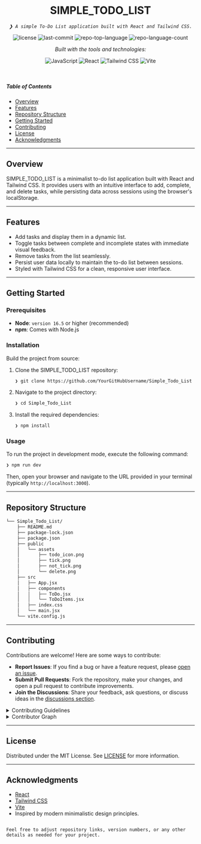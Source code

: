 
<p align="center">
    <h1 align="center">SIMPLE_TODO_LIST</h1>
</p>
<p align="center">
    <em><code>❯ A simple To-Do List application built with React and Tailwind CSS.</code></em>
</p>
<p align="center">
	<img src="https://img.shields.io/github/license/NarashKumar/ToDoList?style=flat&logo=opensourceinitiative&logoColor=white&color=0080ff" alt="license">
	<img src="https://img.shields.io/github/last-commit/NarashKumar/ToDoList?style=flat&logo=git&logoColor=white&color=0080ff" alt="last-commit">
	<img src="https://img.shields.io/github/languages/top/NarashKumar/ToDoList?style=flat&color=0080ff" alt="repo-top-language">
	<img src="https://img.shields.io/github/languages/count/NarashKumar/ToDoList?style=flat&color=0080ff" alt="repo-language-count">
</p>
<p align="center">
		<em>Built with the tools and technologies:</em>
</p>
<p align="center">
	<img src="https://img.shields.io/badge/JavaScript-F7DF1E.svg?style=flat&logo=JavaScript&logoColor=black" alt="JavaScript">
	<img src="https://img.shields.io/badge/React-61DAFB.svg?style=flat&logo=React&logoColor=black" alt="React">
	<img src="https://img.shields.io/badge/TailwindCSS-38B2AC.svg?style=flat&logo=TailwindCSS&logoColor=white" alt="Tailwind CSS">
	<img src="https://img.shields.io/badge/Vite-646CFF.svg?style=flat&logo=Vite&logoColor=white" alt="Vite">
</p>

<br>

##### Table of Contents

- [Overview](#overview)
- [Features](#features)
- [Repository Structure](#repository-structure)
- [Getting Started](#getting-started)
- [Contributing](#contributing)
- [License](#license)
- [Acknowledgments](#acknowledgments)

---

## Overview

SIMPLE_TODO_LIST is a minimalist to-do list application built with React and Tailwind CSS. It provides users with an intuitive interface to add, complete, and delete tasks, while persisting data across sessions using the browser's localStorage.

---

## Features

- Add tasks and display them in a dynamic list.
- Toggle tasks between complete and incomplete states with immediate visual feedback.
- Remove tasks from the list seamlessly.
- Persist user data locally to maintain the to-do list between sessions.
- Styled with Tailwind CSS for a clean, responsive user interface.

---

## Getting Started

### Prerequisites

- **Node**: `version 16.5` or higher (recommended)
- **npm**: Comes with Node.js

### Installation

Build the project from source:

1. Clone the SIMPLE_TODO_LIST repository:
   ```sh
   ❯ git clone https://github.com/YourGitHubUsername/Simple_Todo_List
   ```

2. Navigate to the project directory:
   ```sh
   ❯ cd Simple_Todo_List
   ```

3. Install the required dependencies:
   ```sh
   ❯ npm install
   ```

### Usage

To run the project in development mode, execute the following command:

```sh
❯ npm run dev
```

Then, open your browser and navigate to the URL provided in your terminal (typically `http://localhost:3000`).

---

## Repository Structure

```sh
└── Simple_Todo_List/
    ├── README.md
    ├── package-lock.json
    ├── package.json
    ├── public
    │   └── assets
    │       ├── todo_icon.png
    │       ├── tick.png
    │       ├── not_tick.png
    │       └── delete.png
    ├── src
    │   ├── App.jsx
    │   ├── components
    │   │   ├── ToDo.jsx
    │   │   └── ToDoItems.jsx
    │   ├── index.css
    │   └── main.jsx
    └── vite.config.js
```

---

## Contributing

Contributions are welcome! Here are some ways to contribute:

- **Report Issues**: If you find a bug or have a feature request, please [open an issue](https://github.com/YourGitHubUsername/Simple_Todo_List/issues).
- **Submit Pull Requests**: Fork the repository, make your changes, and open a pull request to contribute improvements.
- **Join the Discussions**: Share your feedback, ask questions, or discuss ideas in the [discussions section](https://github.com/YourGitHubUsername/Simple_Todo_List/discussions).

<details closed>
<summary>Contributing Guidelines</summary>

1. **Fork the Repository**: Click the "Fork" button at the top-right of the repository page.
2. **Clone Locally**: Clone the forked repository to your local machine.
   ```sh
   git clone https://github.com/YourGitHubUsername/Simple_Todo_List
   ```
3. **Create a New Branch**: Always work on a new branch with a descriptive name.
   ```sh
   git checkout -b feature/your-feature-name
   ```
4. **Make Your Changes**: Implement your feature or bug fix.
5. **Commit Your Changes**: Write clear commit messages describing your changes.
   ```sh
   git commit -m "Describe your changes"
   ```
6. **Push to GitHub**: Push your branch to your fork.
   ```sh
   git push origin feature/your-feature-name
   ```
7. **Submit a Pull Request**: Open a pull request on the original repository.
</details>

<details closed>
<summary>Contributor Graph</summary>
<br>
<p align="left">
   <a href="https://github.com/YourGitHubUsername/Simple_Todo_List/graphs/contributors">
      <img src="https://contrib.rocks/image?repo=YourGitHubUsername/Simple_Todo_List" alt="Contributors Graph">
   </a>
</p>
</details>

---

## License

Distributed under the MIT License. See [LICENSE](LICENSE) for more information.

---

## Acknowledgments

- [React](https://reactjs.org/)
- [Tailwind CSS](https://tailwindcss.com/)
- [Vite](https://vitejs.dev/)
- Inspired by modern minimalistic design principles.
```

Feel free to adjust repository links, version numbers, or any other details as needed for your project.
